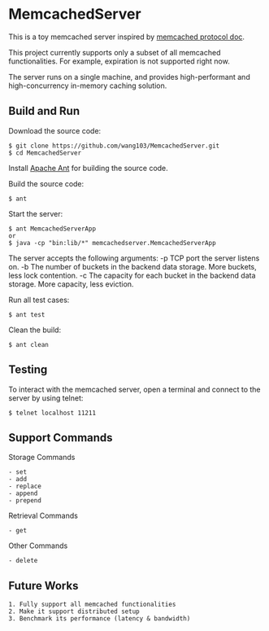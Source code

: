 # MemcachedServer

This is a toy memcached server inspired by [memcached protocol doc](https://github.com/memcached/memcached/blob/master/doc/protocol.txt).

This project currently supports only a subset of all memcached functionalities.
For example, expiration is not supported right now.

The server runs on a single machine, and provides high-performant and high-concurrency in-memory caching solution.

## Build and Run

Download the source code:

    $ git clone https://github.com/wang103/MemcachedServer.git
    $ cd MemcachedServer

Install [Apache Ant](https://ant.apache.org/) for building the source code.

Build the source code:

    $ ant

Start the server:

    $ ant MemcachedServerApp
    or
    $ java -cp "bin:lib/*" memcachedserver.MemcachedServerApp
    
The server accepts the following arguments:
    -p <port>        TCP port the server listens on.
    -b <buckets>     The number of buckets in the backend data storage. More buckets, less lock contention.
    -c <capacity>    The capacity for each bucket in the backend data storage. More capacity, less eviction.

Run all test cases:

    $ ant test

Clean the build:

    $ ant clean

## Testing

To interact with the memcached server, open a terminal and connect to the server by using telnet:

    $ telnet localhost 11211

## Support Commands

Storage Commands

    - set
    - add
    - replace
    - append
    - prepend

Retrieval Commands

    - get

Other Commands

    - delete

## Future Works

    1. Fully support all memcached functionalities
    2. Make it support distributed setup
    3. Benchmark its performance (latency & bandwidth)
